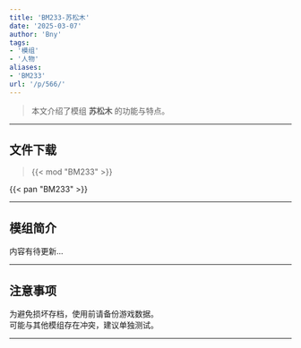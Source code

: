```yaml
---
title: 'BM233-苏松木'
date: '2025-03-07'
author: 'Bny'
tags:
- '模组'
- '人物'
aliases:
- 'BM233'
url: '/p/566/'
---
```


> 本文介绍了模组 **苏松木** 的功能与特点。

---

## 文件下载  

> {{< mod "BM233" >}}  

{{< pan "BM233" >}}  

---

## 模组简介

>  
内容有待更新...  

---

## 注意事项

>  
为避免损坏存档，使用前请备份游戏数据。  
可能与其他模组存在冲突，建议单独测试。  

---

